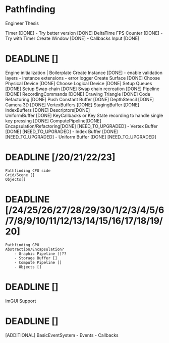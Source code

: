 # Pathfinding
Engineer Thesis


Timer [DONE]
    - Try better version [DONE]
DeltaTime 
FPS Counter [DONE]
    - Try with Timer
Create Window [DONE]
    - Callbacks
Input [DONE]

# DEADLINE []
Engine initialization | Boilerplate
    Create Instance [DONE]
     -  enable validation layers
     -  instance extensions
     -  error logger 
    Create Surface [DONE]
    Choose Physical Device [DONE]
    Choose Logical Device [DONE] 
    Setup Queues [DONE] 
    Setup Swap chain [DONE] 
    Swap chain recreation [DONE]
    Pipeline [DONE]
    RecordingCommands [DONE]
    Drawing Triangle [DONE]
    Code Refactoring [DONE]
    Push Constant Buffer [DONE]
    DepthStencil [DONE]
    Camera 3D [DONE] 
    VertexBuffers [DONE] 
    StagingBuffer [DONE] 
    IndexBuffers [DONE] 
    Descriptors[DONE]     
    UniformBuffer [DONE] 
    KeyCallbacks or Key State recording to handle single key pressing [DONE]
    ComputePipeline[DONE]
    Encapsulation/Refactoring[DONE] [NEED_TO_UPGRADED]
        - Vertex Buffer [DONE] [NEED_TO_UPGRADED]
        - Index Buffer [DONE] [NEED_TO_UPGRADED]
        - Uniform Buffer [DONE] [NEED_TO_UPGRADED] 

# DEADLINE [/20/21/22/23]
    
    Pathfinding CPU side
    Grid/Scene []
    Objects[]


# DEADLINE [/24/25/26/27/28/29/30/1/2/3/4/5/6/7/8/9/10/11/12/13/14/15/16/17/18/19/20]
    Pathfinding GPU
    Abstraction/Encapsulation?
        - Graphic Pipeline []??
        - Storage Buffer []
        - Compute Pipeline []     
        - Objects []

# DEADLINE []
ImGUI Support


# DEADLINE []
[ADDITIONAL] BasicEventSystem
    - Events
    - Callbacks


